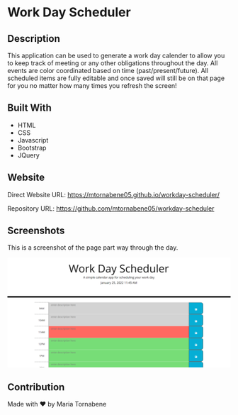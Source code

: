 # Work Day Scheduler

## Description
This application can be used to generate a work day calender to allow you to keep track of meeting or any other obligations throughout the day. All events are color coordinated based on time (past/present/future). All scheduled items are fully editable and once saved will still be on that page for you no matter how many times you refresh the screen!

## Built With
* HTML
* CSS
* Javascript
* Bootstrap
* JQuery

## Website
Direct Website URL: https://mtornabene05.github.io/workday-scheduler/

Repository URL: https://github.com/mtornabene05/workday-scheduler

## Screenshots
This is a screenshot of the page part way through the day.

![Screenshot](./assets/images/Screenshot.png)



## Contribution
Made with ❤️ by Maria Tornabene